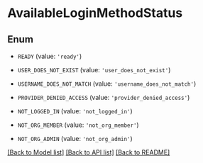 # AvailableLoginMethodStatus


## Enum

* `READY` (value: `'ready'`)

* `USER_DOES_NOT_EXIST` (value: `'user_does_not_exist'`)

* `USERNAME_DOES_NOT_MATCH` (value: `'username_does_not_match'`)

* `PROVIDER_DENIED_ACCESS` (value: `'provider_denied_access'`)

* `NOT_LOGGED_IN` (value: `'not_logged_in'`)

* `NOT_ORG_MEMBER` (value: `'not_org_member'`)

* `NOT_ORG_ADMIN` (value: `'not_org_admin'`)

[[Back to Model list]](../README.md#documentation-for-models) [[Back to API list]](../README.md#documentation-for-api-endpoints) [[Back to README]](../README.md)


